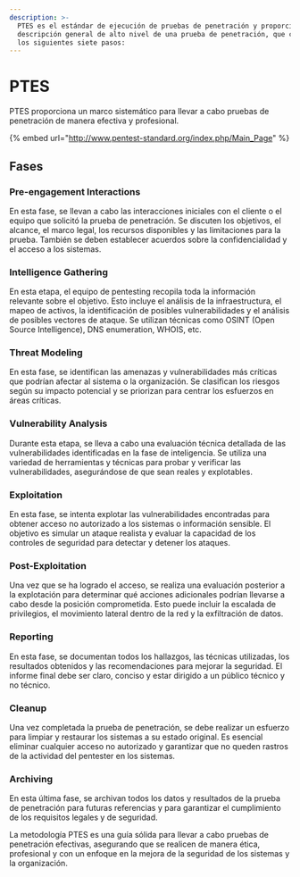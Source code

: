```yaml
---
description: >-
  PTES es el estándar de ejecución de pruebas de penetración y proporciona una
  descripción general de alto nivel de una prueba de penetración, que consta de
  los siguientes siete pasos:
---
```


# PTES

PTES proporciona un marco sistemático para llevar a cabo pruebas de penetración de manera efectiva y profesional.



{% embed url="http://www.pentest-standard.org/index.php/Main_Page" %}

## Fases

### Pre-engagement Interactions

En esta fase, se llevan a cabo las interacciones iniciales con el cliente o el equipo que solicitó la prueba de penetración. Se discuten los objetivos, el alcance, el marco legal, los recursos disponibles y las limitaciones para la prueba. También se deben establecer acuerdos sobre la confidencialidad y el acceso a los sistemas.

### Intelligence Gathering

En esta etapa, el equipo de pentesting recopila toda la información relevante sobre el objetivo. Esto incluye el análisis de la infraestructura, el mapeo de activos, la identificación de posibles vulnerabilidades y el análisis de posibles vectores de ataque. Se utilizan técnicas como OSINT (Open Source Intelligence), DNS enumeration, WHOIS, etc.

### Threat Modeling

En esta fase, se identifican las amenazas y vulnerabilidades más críticas que podrían afectar al sistema o la organización. Se clasifican los riesgos según su impacto potencial y se priorizan para centrar los esfuerzos en áreas críticas.

### Vulnerability Analysis

Durante esta etapa, se lleva a cabo una evaluación técnica detallada de las vulnerabilidades identificadas en la fase de inteligencia. Se utiliza una variedad de herramientas y técnicas para probar y verificar las vulnerabilidades, asegurándose de que sean reales y explotables.

### Exploitation

En esta fase, se intenta explotar las vulnerabilidades encontradas para obtener acceso no autorizado a los sistemas o información sensible. El objetivo es simular un ataque realista y evaluar la capacidad de los controles de seguridad para detectar y detener los ataques.

### Post-Exploitation

Una vez que se ha logrado el acceso, se realiza una evaluación posterior a la explotación para determinar qué acciones adicionales podrían llevarse a cabo desde la posición comprometida. Esto puede incluir la escalada de privilegios, el movimiento lateral dentro de la red y la exfiltración de datos.

### Reporting

En esta fase, se documentan todos los hallazgos, las técnicas utilizadas, los resultados obtenidos y las recomendaciones para mejorar la seguridad. El informe final debe ser claro, conciso y estar dirigido a un público técnico y no técnico.

### Cleanup

Una vez completada la prueba de penetración, se debe realizar un esfuerzo para limpiar y restaurar los sistemas a su estado original. Es esencial eliminar cualquier acceso no autorizado y garantizar que no queden rastros de la actividad del pentester en los sistemas.

### Archiving

En esta última fase, se archivan todos los datos y resultados de la prueba de penetración para futuras referencias y para garantizar el cumplimiento de los requisitos legales y de seguridad.

La metodología PTES es una guía sólida para llevar a cabo pruebas de penetración efectivas, asegurando que se realicen de manera ética, profesional y con un enfoque en la mejora de la seguridad de los sistemas y la organización.

